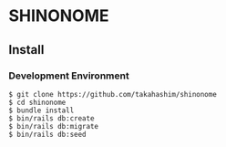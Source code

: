 # SHINONOME

## Install

### Development Environment

```console
$ git clone https://github.com/takahashim/shinonome
$ cd shinonome
$ bundle install
$ bin/rails db:create
$ bin/rails db:migrate
$ bin/rails db:seed
```

